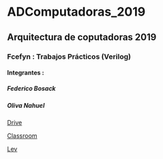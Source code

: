 # ADComputadoras_2019

## Arquitectura de coputadoras 2019 
### Fcefyn : Trabajos Prácticos (Verilog)

#### Integrantes : 
##### Federico Bosack   
##### Oliva Nahuel

[Drive](https://drive.google.com/drive/folders/1KWokZ8znka_OyXlONmp1GAKkMQTmELsz)

[Classroom](https://classroom.google.com/u/0/c/NDMzNTg2NTkyNTla)

[Lev](https://virtual.fcefyn.unc.edu.ar/course/view.php?id=1006)